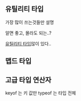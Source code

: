 
## 유틸리티 타입

가장 많이 쓰는것들만 설명

알면 좋고, 몰라도 되는..?

[유틸리티 타입](https://www.typescriptlang.org/ko/docs/handbook/utility-types.html)많이 있다..

## 맵드 타입


## 고급 타입 연산자

keyof 는 키 값만
typeof 는 타입 전체